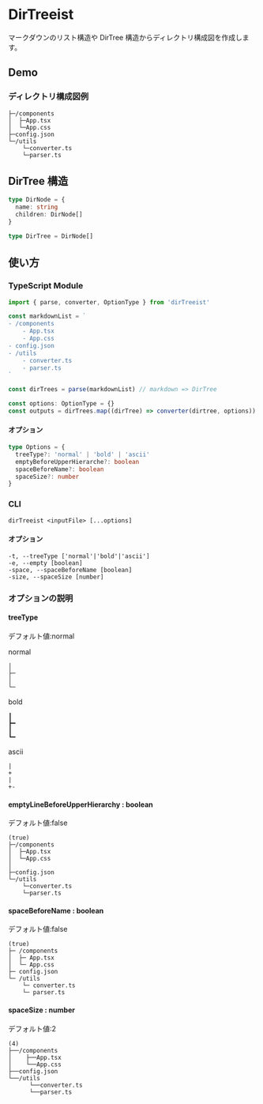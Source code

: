 # DirTreeist

マークダウンのリスト構造や DirTree 構造からディレクトリ構成図を作成します。

## Demo

### ディレクトリ構成図例

```text
├─/components
│  ├─App.tsx
│  └─App.css
├─config.json
└─/utils
    └─converter.ts
    └─parser.ts
```

## DirTree 構造

```ts
type DirNode = {
  name: string
  children: DirNode[]
}

type DirTree = DirNode[]
```

## 使い方

### TypeScript Module

```ts
import { parse, converter, OptionType } from 'dirTreeist'

const markdownList = `
- /components
    - App.tsx
    - App.css
- config.json
- /utils
    - converter.ts
    - parser.ts
`

const dirTrees = parse(markdownList) // markdown => DirTree

const options: OptionType = {}
const outputs = dirTrees.map((dirTree) => converter(dirtree, options)) // DirTree => output(like Demo)
```

#### オプション

```ts
type Options = {
  treeType?: 'normal' | 'bold' | 'ascii'
  emptyBeforeUpperHierarche?: boolean
  spaceBeforeName?: boolean
  spaceSize?: number
}
```

### CLI

```shell
dirTreeist <inputFile> [...options]
```

#### オプション

```test
-t, --treeType ['normal'|'bold'|'ascii']
-e, --empty [boolean]
-space, --spaceBeforeName [boolean]
-size, --spaceSize [number]
```

### オプションの説明

#### treeType

デフォルト値:normal

normal

```
│
├─
│
└─
```

bold

```
┃
┣━
┃
┗━
```

ascii

```
|
+
|
+-
```

#### emptyLineBeforeUpperHierarchy : boolean

デフォルト値:false

```text
(true)
├─/components
│  ├─App.tsx
│  └─App.css
│
├─config.json
└─/utils
    └─converter.ts
    └─parser.ts
```

#### spaceBeforeName : boolean

デフォルト値:false

```text
(true)
├─ /components
│  ├─ App.tsx
│  └─ App.css
├─ config.json
└─ /utils
    └─ converter.ts
    └─ parser.ts
```

#### spaceSize : number

デフォルト値:2

```text
(4)
├──/components
│    ├──App.tsx
│    └──App.css
├──config.json
└──/utils
      └──converter.ts
      └──parser.ts
```
